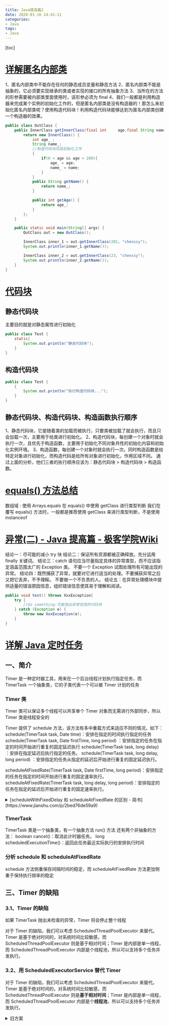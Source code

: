 ```yaml
---
title: Java提高篇2
date: 2020-01-16 14:41:11
categories:
- Java
tags:
- Java
---
```


[toc]

<!--more-->
# [详解匿名内部类](https://wiki.jikexueyuan.com/project/java-enhancement/java-ten.html)

1、匿名内部类中不能存在任何的静态成员变量和静态方法
2、匿名内部类不能是抽象的，它必须要实现继承的类或者实现的接口的所有抽象方法
3、当所在的方法的形参需要被内部类里面使用时，该形参必须为 final
4、我们一般都是利用构造器来完成某个实例的初始化工作的，但是匿名内部类是没有构造器的！那怎么来初始化匿名内部类呢？使用构造代码块！利用构造代码块能够达到为匿名内部类创建一个构造器的效果。

```java
public class OutClass {
    public InnerClass getInnerClass(final int     age,final String name){
        return new InnerClass() {
            int age_ ;
            String name_;
            //构造代码块完成初始化工作
            {
                if(0 < age && age < 200){
                    age_ = age;
                    name_ = name;
                }
            }
            public String getName() {
                return name_;
            }

            public int getAge() {
                return age_;
            }
        };
    }

    public static void main(String[] args) {
        OutClass out = new OutClass();

        InnerClass inner_1 = out.getInnerClass(201, "chenssy");
        System.out.println(inner_1.getName());

        InnerClass inner_2 = out.getInnerClass(23, "chenssy");
        System.out.println(inner_2.getName());
    }
}
```

# [代码块](https://wiki.jikexueyuan.com/project/java-enhancement/java-twelve.html)

## 静态代码块

主要目的就是对静态属性进行初始化

```Java
public class Test {
    static{
        System.out.println("静态代码块");
    }
}
```

## 构造代码块

```Java
public class Test {
    {
        System.out.println("执行构造代码块...");
    }
}
```

## 静态代码块、构造代码块、构造函数执行顺序

1、静态代码块，它是随着类的加载而被执行，只要类被加载了就会执行，而且只会加载一次，主要用于给类进行初始化。
2、构造代码块，每创建一个对象时就会执行一次，且优先于构造函数，主要用于初始化不同对象共性的初始化内容和初始化实例环境。
3、构造函数，每创建一个对象时就会执行一次。同时构造函数是给特定对象进行初始化，而构造代码是给所有对象进行初始化，作用区域不同。
通过上面的分析，他们三者的执行顺序应该为：静态代码块 > 构造代码块 > 构造函数。

# [equals() 方法总结](https://wiki.jikexueyuan.com/project/java-enhancement/java-thirteen.html)

数组域 : 使用 Arrays.equals
在 equals() 中使用 getClass 进行类型判断
我们在覆写 equals() 方法时，一般都是推荐使用 getClass 来进行类型判断，不是使用 instanceof

# [异常(二) - Java 提高篇 - 极客学院Wiki](https://wiki.jikexueyuan.com/project/java-enhancement/java-seventeen.html)

结论一：尽可能的减小 try 块
结论二：保证所有资源都被正确释放。充分运用 finally 关键词。
结论三：catch 语句应当尽量指定具体的异常类型，而不应该指定涵盖范围太广的 Exception 类。 不要一个 Exception 试图处理所有可能出现的异常。
结论四：既然捕获了异常，就要对它进行适当的处理。不要捕获异常之后又把它丢弃，不予理睬。 不要做一个不负责的人。
结论五：在异常处理模块中提供适量的错误原因信息，组织错误信息使其易于理解和阅读。

```java
public void test() throws XxxException{
    try {
        //do something:可能抛出异常信息的代码块
    } catch (Exception e) {
        throw new XxxException(e);
    }
}
```

# [详解 Java 定时任务](https://wiki.jikexueyuan.com/project/java-enhancement/java-add1.html)

## 一、简介

Timer 是一种定时器工具，用来在一个后台线程计划执行指定任务，而 TimerTask 一个抽象类，它的子类代表一个可以被 Timer 计划的任务

### Timer 类

Timer 类可以保证多个线程可以共享单个 Timer 对象而无需进行外部同步，所以 Timer 类是线程安全的

Timer 提供了 schedule 方法，该方法有多中重载方式来适应不同的情况，如下：
schedule(TimerTask task, Date time)：安排在指定的时间执行指定的任务
schedule(TimerTask task, Date firstTime, long period) ：安排指定的任务在指定的时间开始进行重复的固定延迟执行
schedule(TimerTask task, long delay) ：安排在指定延迟后执行指定的任务。
schedule(TimerTask task, long delay, long period) ：安排指定的任务从指定的延迟后开始进行重复的固定延迟执行。

scheduleAtFixedRate(TimerTask task, Date firstTime, long period)：安排指定的任务在指定的时间开始进行重复的固定速率执行。
scheduleAtFixedRate(TimerTask task, long delay, long period)：安排指定的任务在指定的延迟后开始进行重复的固定速率执行。

<details>
  <summary>[scheduleWithFixedDelay 和 scheduleAtFixedRate 的区别 - 简书](https://www.jianshu.com/p/2bed76de59a9)</summary>
ScheduledExecutorService#scheduleAtFixedRate() 指的是“以固定的频率”执行，period（周期）指的是两次成功执行之间的时间
比如，scheduleAtFixedRate(command, 5, 2, second)，第一次开始执行是5s后，假如执行耗时1s，那么下次开始执行是7s后，再下次开始执行是9s后

而 ScheduledExecutorService#scheduleWithFixedDelay() 指的是“以固定的延时”执行，delay（延时）指的是一次执行终止和下一次执行开始之间的延迟
scheduleWithFixedDelay(command, 5, 2, second)，第一次开始执行是 5s 后，假如执行耗时 1s，执行完成时间是 6s 后，那么下次开始执行是 8s 后，再下次开始执行是 11s 后

</details>

### TimerTask

TimerTask 类是一个抽象类，有一个抽象方法 run() 方法
还有两个非抽象的方法：
boolean cancel()：取消此计时器任务。
long scheduledExecutionTime()：返回此任务最近实际执行的安排执行时间

### 分析 schedule 和 scheduleAtFixedRate

schedule 方法侧重保存间隔时间的稳定，而 scheduleAtFixedRate 方法更加侧重于保持执行频率的稳定

## 三、Timer 的缺陷

### 3.1、Timer 的缺陷

如果 TimerTask 抛出未检查的异常，Timer 将会停止整个线程

对于 Timer 的缺陷，我们可以考虑 ScheduledThreadPoolExecutor 来替代。Timer 是基于绝对时间的，对系统时间比较敏感，而 ScheduledThreadPoolExecutor 则是基于相对时间；Timer 是内部是单一线程，而 ScheduledThreadPoolExecutor 内部是个线程池，所以可以支持多个任务并发执行。

### 3.2、用 ScheduledExecutorService 替代 Timer

对于 Timer 的缺陷，我们可以考虑 ScheduledThreadPoolExecutor 来替代。Timer 是基于绝对时间的，对系统时间比较敏感，而 ScheduledThreadPoolExecutor 则是**基于相对时间**；Timer 是内部是单一线程，而 ScheduledThreadPoolExecutor 内部是个**线程池**，所以可以支持多个任务并发执行。

<details>
  <summary>旧方案</summary>
```java
public class TimerTest03 {
    Timer timer;
    public TimerTest03(){
        timer = new Timer();
        timer.schedule(new TimerTaskTest03(), 1000, 2000);
    }
    public static void main(String[] args) {
        new TimerTest03();
    }
}

public class TimerTaskTest03 extends TimerTask{
    @Override
    public void run() {
        Date date = new Date(this.scheduledExecutionTime());
        System.out.println("本次执行该线程的时间为：" + date);
    }
}

```


</details>
<details>
  <summary>新方案</summary>
```Java
public class ScheduledExecutorTest {
    private  ScheduledExecutorService scheduExec;

    public long start;

    ScheduledExecutorTest(){
        this.scheduExec =  Executors.newScheduledThreadPool(2);  
        this.start = System.currentTimeMillis();
    }

    public void timerOne(){
        scheduExec.schedule(new Runnable() {
            public void run() {
                System.out.println("timerOne,the time:" + (System.currentTimeMillis() - start));
                try {
                    Thread.sleep(4000);
                } catch (InterruptedException e) {
                    e.printStackTrace();
                }
            }
        },1000,TimeUnit.MILLISECONDS);
    }

    public void timerTwo(){
        scheduExec.schedule(new Runnable() {
            public void run() {
                System.out.println("timerTwo,the time:" + (System.currentTimeMillis() - start));
            }
        },2000,TimeUnit.MILLISECONDS);
    }

    public static void main(String[] args) {
        ScheduledExecutorTest test = new ScheduledExecutorTest();
        test.timerOne();
        test.timerTwo();
    }
}
```

</details>
